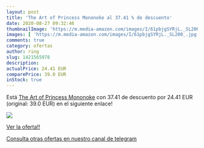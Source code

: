 ```yaml
---
layout: post
title: 'The Art of Princess Mononoke al 37.41 % de descuento'
date: 2020-08-27 09:32:46
thumbnailImage: 'https://m.media-amazon.com/images/I/61pbjgSYRjL._SL200_.jpg'
images: [ 'https://m.media-amazon.com/images/I/61pbjgSYRjL._SL200_.jpg' ]
comments: true
category: ofertas
author: ring
slug: 1421565978
description:
actualPrice: 24.41 EUR
comparePrice: 39.0 EUR
inStock: true
---
```


Está [The Art of Princess Mononoke](https://www.amazon.com/dp/1421565978/?tag=redken08-20) con 37.41 de descuento por 24.41 EUR (original: 39.0 EUR) en el siguiente enlace!

[![](https://m.media-amazon.com/images/I/61pbjgSYRjL._SL200_.jpg)](https://www.amazon.com/dp/1421565978/?tag=redken08-20)

[Ver la oferta!!](https://www.amazon.com/dp/1421565978/?tag=redken08-20)

[Consulta otras ofertas en nuestro canal de telegram](https://t.me/s/ofertas25)
